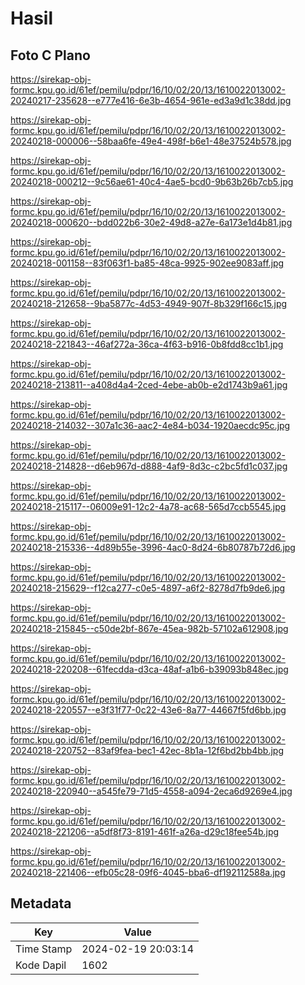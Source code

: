 # Hasil

## Foto C Plano

https://sirekap-obj-formc.kpu.go.id/61ef/pemilu/pdpr/16/10/02/20/13/1610022013002-20240217-235628--e777e416-6e3b-4654-961e-ed3a9d1c38dd.jpg

https://sirekap-obj-formc.kpu.go.id/61ef/pemilu/pdpr/16/10/02/20/13/1610022013002-20240218-000006--58baa6fe-49e4-498f-b6e1-48e37524b578.jpg

https://sirekap-obj-formc.kpu.go.id/61ef/pemilu/pdpr/16/10/02/20/13/1610022013002-20240218-000212--9c56ae61-40c4-4ae5-bcd0-9b63b26b7cb5.jpg

https://sirekap-obj-formc.kpu.go.id/61ef/pemilu/pdpr/16/10/02/20/13/1610022013002-20240218-000620--bdd022b6-30e2-49d8-a27e-6a173e1d4b81.jpg

https://sirekap-obj-formc.kpu.go.id/61ef/pemilu/pdpr/16/10/02/20/13/1610022013002-20240218-001158--83f063f1-ba85-48ca-9925-902ee9083aff.jpg

https://sirekap-obj-formc.kpu.go.id/61ef/pemilu/pdpr/16/10/02/20/13/1610022013002-20240218-212658--9ba5877c-4d53-4949-907f-8b329f166c15.jpg

https://sirekap-obj-formc.kpu.go.id/61ef/pemilu/pdpr/16/10/02/20/13/1610022013002-20240218-221843--46af272a-36ca-4f63-b916-0b8fdd8cc1b1.jpg

https://sirekap-obj-formc.kpu.go.id/61ef/pemilu/pdpr/16/10/02/20/13/1610022013002-20240218-213811--a408d4a4-2ced-4ebe-ab0b-e2d1743b9a61.jpg

https://sirekap-obj-formc.kpu.go.id/61ef/pemilu/pdpr/16/10/02/20/13/1610022013002-20240218-214032--307a1c36-aac2-4e84-b034-1920aecdc95c.jpg

https://sirekap-obj-formc.kpu.go.id/61ef/pemilu/pdpr/16/10/02/20/13/1610022013002-20240218-214828--d6eb967d-d888-4af9-8d3c-c2bc5fd1c037.jpg

https://sirekap-obj-formc.kpu.go.id/61ef/pemilu/pdpr/16/10/02/20/13/1610022013002-20240218-215117--06009e91-12c2-4a78-ac68-565d7ccb5545.jpg

https://sirekap-obj-formc.kpu.go.id/61ef/pemilu/pdpr/16/10/02/20/13/1610022013002-20240218-215336--4d89b55e-3996-4ac0-8d24-6b80787b72d6.jpg

https://sirekap-obj-formc.kpu.go.id/61ef/pemilu/pdpr/16/10/02/20/13/1610022013002-20240218-215629--f12ca277-c0e5-4897-a6f2-8278d7fb9de6.jpg

https://sirekap-obj-formc.kpu.go.id/61ef/pemilu/pdpr/16/10/02/20/13/1610022013002-20240218-215845--c50de2bf-867e-45ea-982b-57102a612908.jpg

https://sirekap-obj-formc.kpu.go.id/61ef/pemilu/pdpr/16/10/02/20/13/1610022013002-20240218-220208--61fecdda-d3ca-48af-a1b6-b39093b848ec.jpg

https://sirekap-obj-formc.kpu.go.id/61ef/pemilu/pdpr/16/10/02/20/13/1610022013002-20240218-220557--e3f31f77-0c22-43e6-8a77-44667f5fd6bb.jpg

https://sirekap-obj-formc.kpu.go.id/61ef/pemilu/pdpr/16/10/02/20/13/1610022013002-20240218-220752--83af9fea-bec1-42ec-8b1a-12f6bd2bb4bb.jpg

https://sirekap-obj-formc.kpu.go.id/61ef/pemilu/pdpr/16/10/02/20/13/1610022013002-20240218-220940--a545fe79-71d5-4558-a094-2eca6d9269e4.jpg

https://sirekap-obj-formc.kpu.go.id/61ef/pemilu/pdpr/16/10/02/20/13/1610022013002-20240218-221206--a5df8f73-8191-461f-a26a-d29c18fee54b.jpg

https://sirekap-obj-formc.kpu.go.id/61ef/pemilu/pdpr/16/10/02/20/13/1610022013002-20240218-221406--efb05c28-09f6-4045-bba6-df192112588a.jpg


## Metadata

| Key        | Value               |
| ---------- | ------------------- |
| Time Stamp | 2024-02-19 20:03:14 |
| Kode Dapil | 1602                |



